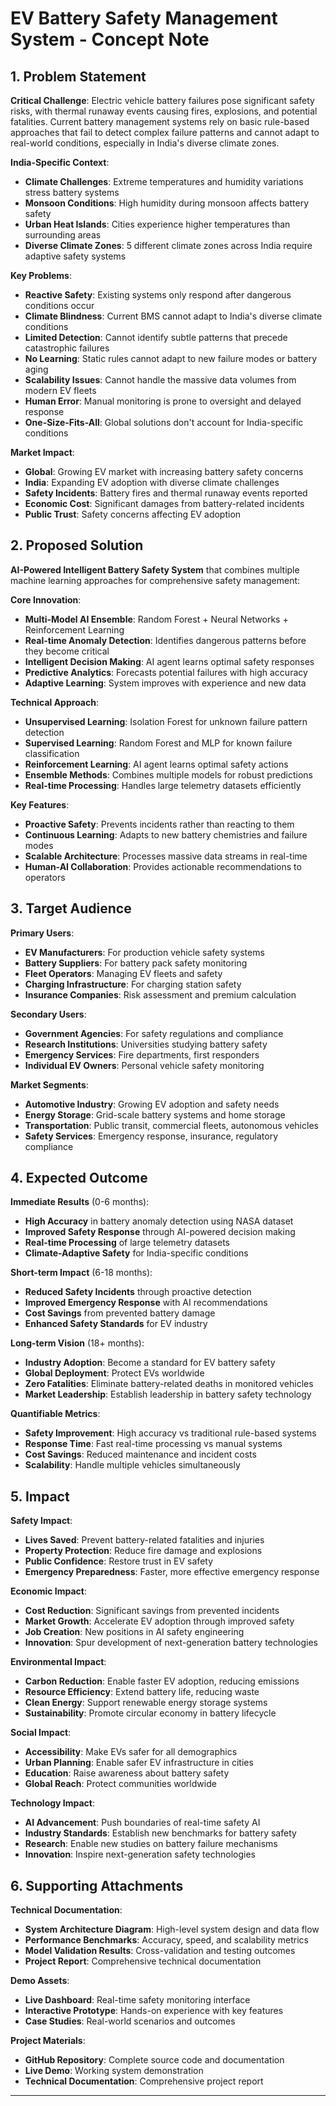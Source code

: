 # EV Battery Safety Management System - Concept Note

## 1. Problem Statement

**Critical Challenge**: Electric vehicle battery failures pose significant safety risks, with thermal runaway events causing fires, explosions, and potential fatalities. Current battery management systems rely on basic rule-based approaches that fail to detect complex failure patterns and cannot adapt to real-world conditions, especially in India's diverse climate zones.

**India-Specific Context**:
- **Climate Challenges**: Extreme temperatures and humidity variations stress battery systems
- **Monsoon Conditions**: High humidity during monsoon affects battery safety
- **Urban Heat Islands**: Cities experience higher temperatures than surrounding areas
- **Diverse Climate Zones**: 5 different climate zones across India require adaptive safety systems

**Key Problems**:
- **Reactive Safety**: Existing systems only respond after dangerous conditions occur
- **Climate Blindness**: Current BMS cannot adapt to India's diverse climate conditions
- **Limited Detection**: Cannot identify subtle patterns that precede catastrophic failures
- **No Learning**: Static rules cannot adapt to new failure modes or battery aging
- **Scalability Issues**: Cannot handle the massive data volumes from modern EV fleets
- **Human Error**: Manual monitoring is prone to oversight and delayed response
- **One-Size-Fits-All**: Global solutions don't account for India-specific conditions

**Market Impact**: 
- **Global**: Growing EV market with increasing battery safety concerns
- **India**: Expanding EV adoption with diverse climate challenges
- **Safety Incidents**: Battery fires and thermal runaway events reported
- **Economic Cost**: Significant damages from battery-related incidents
- **Public Trust**: Safety concerns affecting EV adoption

## 2. Proposed Solution

**AI-Powered Intelligent Battery Safety System** that combines multiple machine learning approaches for comprehensive safety management:

**Core Innovation**:
- **Multi-Model AI Ensemble**: Random Forest + Neural Networks + Reinforcement Learning
- **Real-time Anomaly Detection**: Identifies dangerous patterns before they become critical
- **Intelligent Decision Making**: AI agent learns optimal safety responses
- **Predictive Analytics**: Forecasts potential failures with high accuracy
- **Adaptive Learning**: System improves with experience and new data

**Technical Approach**:
- **Unsupervised Learning**: Isolation Forest for unknown failure pattern detection
- **Supervised Learning**: Random Forest and MLP for known failure classification
- **Reinforcement Learning**: AI agent learns optimal safety actions
- **Ensemble Methods**: Combines multiple models for robust predictions
- **Real-time Processing**: Handles large telemetry datasets efficiently

**Key Features**:
- **Proactive Safety**: Prevents incidents rather than reacting to them
- **Continuous Learning**: Adapts to new battery chemistries and failure modes
- **Scalable Architecture**: Processes massive data streams in real-time
- **Human-AI Collaboration**: Provides actionable recommendations to operators

## 3. Target Audience

**Primary Users**:
- **EV Manufacturers**: For production vehicle safety systems
- **Battery Suppliers**: For battery pack safety monitoring
- **Fleet Operators**: Managing EV fleets and safety
- **Charging Infrastructure**: For charging station safety
- **Insurance Companies**: Risk assessment and premium calculation

**Secondary Users**:
- **Government Agencies**: For safety regulations and compliance
- **Research Institutions**: Universities studying battery safety
- **Emergency Services**: Fire departments, first responders
- **Individual EV Owners**: Personal vehicle safety monitoring

**Market Segments**:
- **Automotive Industry**: Growing EV adoption and safety needs
- **Energy Storage**: Grid-scale battery systems and home storage
- **Transportation**: Public transit, commercial fleets, autonomous vehicles
- **Safety Services**: Emergency response, insurance, regulatory compliance

## 4. Expected Outcome

**Immediate Results** (0-6 months):
- **High Accuracy** in battery anomaly detection using NASA dataset
- **Improved Safety Response** through AI-powered decision making
- **Real-time Processing** of large telemetry datasets
- **Climate-Adaptive Safety** for India-specific conditions

**Short-term Impact** (6-18 months):
- **Reduced Safety Incidents** through proactive detection
- **Improved Emergency Response** with AI recommendations
- **Cost Savings** from prevented battery damage
- **Enhanced Safety Standards** for EV industry

**Long-term Vision** (18+ months):
- **Industry Adoption**: Become a standard for EV battery safety
- **Global Deployment**: Protect EVs worldwide
- **Zero Fatalities**: Eliminate battery-related deaths in monitored vehicles
- **Market Leadership**: Establish leadership in battery safety technology

**Quantifiable Metrics**:
- **Safety Improvement**: High accuracy vs traditional rule-based systems
- **Response Time**: Fast real-time processing vs manual systems
- **Cost Savings**: Reduced maintenance and incident costs
- **Scalability**: Handle multiple vehicles simultaneously

## 5. Impact

**Safety Impact**:
- **Lives Saved**: Prevent battery-related fatalities and injuries
- **Property Protection**: Reduce fire damage and explosions
- **Public Confidence**: Restore trust in EV safety
- **Emergency Preparedness**: Faster, more effective emergency response

**Economic Impact**:
- **Cost Reduction**: Significant savings from prevented incidents
- **Market Growth**: Accelerate EV adoption through improved safety
- **Job Creation**: New positions in AI safety engineering
- **Innovation**: Spur development of next-generation battery technologies

**Environmental Impact**:
- **Carbon Reduction**: Enable faster EV adoption, reducing emissions
- **Resource Efficiency**: Extend battery life, reducing waste
- **Clean Energy**: Support renewable energy storage systems
- **Sustainability**: Promote circular economy in battery lifecycle

**Social Impact**:
- **Accessibility**: Make EVs safer for all demographics
- **Urban Planning**: Enable safer EV infrastructure in cities
- **Education**: Raise awareness about battery safety
- **Global Reach**: Protect communities worldwide

**Technology Impact**:
- **AI Advancement**: Push boundaries of real-time safety AI
- **Industry Standards**: Establish new benchmarks for battery safety
- **Research**: Enable new studies on battery failure mechanisms
- **Innovation**: Inspire next-generation safety technologies

## 6. Supporting Attachments

**Technical Documentation**:
- **System Architecture Diagram**: High-level system design and data flow
- **Performance Benchmarks**: Accuracy, speed, and scalability metrics
- **Model Validation Results**: Cross-validation and testing outcomes
- **Project Report**: Comprehensive technical documentation

**Demo Assets**:
- **Live Dashboard**: Real-time safety monitoring interface
- **Interactive Prototype**: Hands-on experience with key features
- **Case Studies**: Real-world scenarios and outcomes

**Project Materials**:
- **GitHub Repository**: Complete source code and documentation
- **Live Demo**: Working system demonstration
- **Technical Documentation**: Comprehensive project report

---
